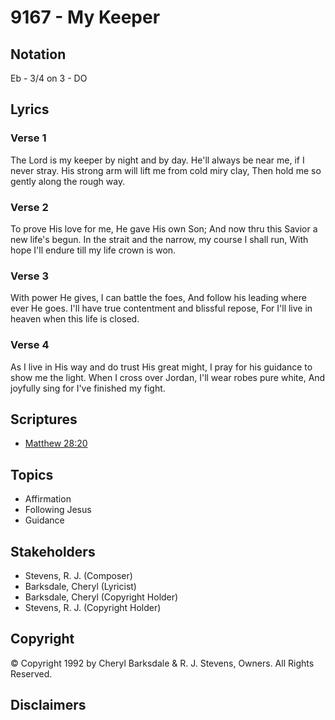 # 9167 - My Keeper

## Notation

Eb - 3/4 on 3 - DO

## Lyrics

### Verse 1

The Lord is my keeper by night and by day. He'll always be near me, if I never stray. His strong arm will lift me from cold miry clay, Then hold me so gently along the rough way.

### Verse 2

To prove His love for me, He gave His own Son; And now thru this Savior a new life's begun. In the strait and the narrow, my course I shall run, With hope I'll endure till my life crown is won.

### Verse 3

With power He gives, I can battle the foes, And follow his leading where ever He goes. I'll have true contentment and blissful repose, For I'll live in heaven when this life is closed.

### Verse 4

As I live in His way and do trust His great might, I pray for his guidance to show me the light. When I cross over Jordan, I'll wear robes pure white, And joyfully sing for I've finished my fight.


## Scriptures

- [Matthew 28:20](https://www.biblegateway.com/passage/?search=Matthew%2028%3A20)

## Topics

- Affirmation
- Following Jesus
- Guidance

## Stakeholders

- Stevens, R. J. (Composer)
- Barksdale, Cheryl (Lyricist)
- Barksdale, Cheryl (Copyright Holder)
- Stevens, R. J. (Copyright Holder)

## Copyright

© Copyright 1992 by Cheryl Barksdale & R. J. Stevens, Owners. All Rights Reserved.


## Disclaimers


